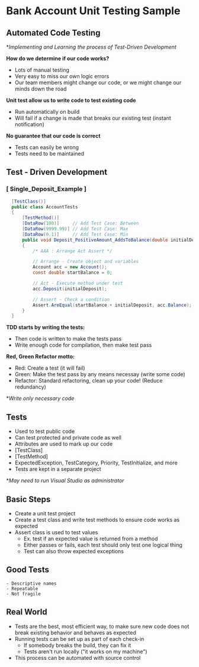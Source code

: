 # Bank Account Unit Testing Sample
## Automated Code Testing

**Implementing and Learning the process of Test-Driven Development*

  **How do we determine if our code works?**
  - Lots of manual testing
  - Very easy to miss our own logic errors
  - Our team members might change our code, or we might change our minds down the road
  
  **Unit test allow us to write code to test existing code**
  - Run automatically on build 
  - Will fail if a change is made that breaks our existing test (instant notification)
  
  **No guarantee that our code is correct**
  - Tests can easily be wrong
  - Tests need to be maintained
  
  ## Test - Driven Development 
  ### [ Single_Deposit_Example ]
  ```csharp
    [TestClass()] 
    public class AccountTests
    {
        [TestMethod()]     
        [DataRow(100)]     // Add Test Case: Between
        [DataRow(9999.99)] // Add Test Case: Max
        [DataRow(0.1)]     // Add Test Case: Min
        public void Deposit_PositiveAmount_AddsToBalance(double initialDeposit)
        {
            /* AAA : Arrange Act Assert */

            // Arrange - Create object and variables
            Account acc = new Account();
            const double startBalance = 0;

            // Act - Execute method under test
            acc.Deposit(initialDeposit);

            // Assert - Check a condition
            Assert.AreEqual(startBalance + initialDeposit, acc.Balance);
        }
    }
  ```

  **TDD starts by writing the tests:**
  
  - Then code is written to make the tests pass
  - Write enough code for compilation, then make test pass

  **Red, Green Refactor motto:**
  
  - Red: Create a test (it will fail)
  - Green: Make the test pass by any means necessay (write some code)
  - Refactor: Standard refactoring, clean up your code! (Reduce redundancy)
  
  **Write only necessary code*
    
 ## Tests
 - Used to test public code
  - Can test protected and private code as well
 - Attributes are used to mark up our code
  - [TestClass]
  - [TestMethod]
  - ExpectedException, TestCategory, Priority, TestInitialize, and more
 - Tests are kept in a separate project
 
  **May need to run Visual Studio as administrator*
 ## Basic Steps
  - Create a unit test project
  - Create a test class and write test methods to ensure code works as expected
  - Assert class is used to test values 
    - Ex. test if an expected value is returned from a method    
    - Either passes or fails, each test should only test one logical thing
    - Test can also throw expected exceptions
    
  ## Good Tests
    - Descriptive names
    - Repeatable
    - Not fragile
    
  ## Real World
  - Tests are the best, most efficient way, to make sure new code does not break
    existing behavior and behaves as expected
  - Running tests can be set up as part of each check-in
    - If somebody breaks the build, they can fix it
    - Tests aren't run locally ("it works on my machine")
  - This process can be automated with source control
